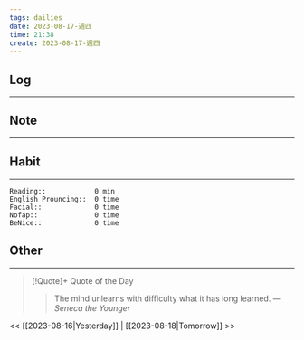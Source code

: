 ```yaml
---
tags: dailies  
date: 2023-08-17-週四
time: 21:38
create: 2023-08-17-週四
---
```


## Log
---

## Note
---

## Habit
---
```
Reading::            0 min
English_Prouncing::  0 time
Facial::             0 time
Nofap::              0 time
BeNice::             0 time

```
## Other
---

> [!Quote]+ Quote of the Day
> > The mind unlearns with difficulty what it has long learned.
> — <cite>Seneca the Younger</cite>

<< [[2023-08-16|Yesterday]] | [[2023-08-18|Tomorrow]] >>